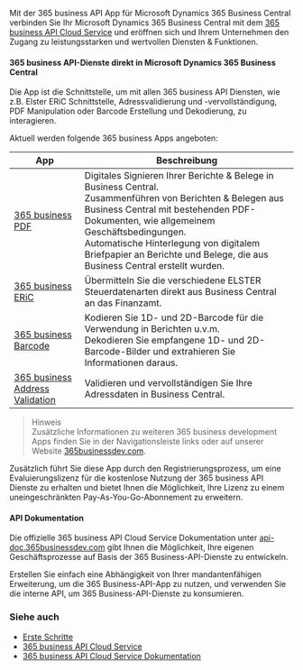 Mit der 365 business API App für Microsoft Dynamics 365 Business Central verbinden Sie Ihr Microsoft Dynamics 365 Business Central mit dem [365 business API Cloud Service](https://365businessdev.com/cloud/) und eröffnen sich und Ihrem Unternehmen den Zugang zu  leistungsstarken und wertvollen Diensten & Funktionen.

#### 365 business API-Dienste direkt in Microsoft Dynamics 365 Business Central
Die App ist die Schnittstelle, um mit allen 365 business API Diensten, wie z.B. Elster ERiC Schnittstelle, Adressvalidierung und -vervollständigung, PDF Manipulation oder Barcode Erstellung und Dekodierung, zu interagieren.

Aktuell werden folgende 365 business Apps angeboten:

| App | Beschreibung |
| --- | --- |
| [365 business PDF](../365-business-pdf) | Digitales Signieren Ihrer Berichte & Belege in Business Central.<br>Zusammenführen von Berichten & Belegen aus Business Central mit bestehenden PDF-Dokumenten, wie allgemeinem Geschäftsbedingungen.<br>Automatische Hinterlegung von digitalem Briefpapier an Berichte und Belege, die aus Business Central erstellt wurden. |
| [365 business ERiC](../365-business-eric) | Übermitteln Sie die verschiedene ELSTER Steuerdatenarten direkt aus Business Central an das Finanzamt.
| [365 business Barcode](../365-business-barcode) | Kodieren Sie 1D- und 2D-Barcode für die Verwendung in Berichten u.v.m.<br>Dekodieren Sie empfangene 1D- und 2D-Barcode-Bilder und extrahieren Sie Informationen daraus. |
| [365 business Address Validation](../365-business-address-validation) | Validieren und vervollständigen Sie Ihre Adressdaten in Business Central. |

> Hinweis<br>Zusätzliche Informationen zu weiteren 365 business development Apps finden Sie in der Navigationsleiste links oder auf unserer Website [365businessdev.com](365businessdev.com).

Zusätzlich führt Sie diese App durch den Registrierungsprozess, um eine Evaluierungslizenz für die kostenlose Nutzung der 365 business API Dienste zu erhalten und bietet Ihnen die Möglichkeit, Ihre Lizenz zu einem uneingeschränkten Pay-As-You-Go-Abonnement zu erweitern.

#### API Dokumentation
Die offizielle 365 business API Cloud Service Dokumentation unter [api-doc.365businessdev.com](api-doc.365businessdev.com) gibt Ihnen die Möglichkeit, Ihre eigenen Geschäftsprozesse auf Basis der 365 Business-API-Dienste zu entwickeln.

Erstellen Sie einfach eine Abhängigkeit von Ihrer mandantenfähigen Erweiterung, um die 365 Business-API-App zu nutzen, und verwenden Sie die interne API, um 365 Business-API-Dienste zu konsumieren.

### Siehe auch
- [Erste Schritte](get-started/)
- [365 business API Cloud Service](https://365businessdev.com/cloud/)
- [365 business API Cloud Service Dokumentation](api-doc.365businessdev.com)